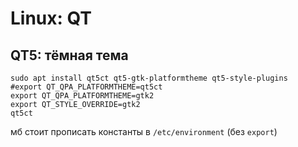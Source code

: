 # Linux: QT

## QT5: тёмная тема

```
sudo apt install qt5ct qt5-gtk-platformtheme qt5-style-plugins
#export QT_QPA_PLATFORMTHEME=qt5ct
export QT_QPA_PLATFORMTHEME=gtk2
export QT_STYLE_OVERRIDE=gtk2
qt5ct
```

мб стоит прописать константы в `/etc/environment` (без `export`)
